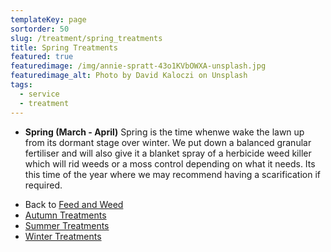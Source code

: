 ```yaml
---
templateKey: page
sortorder: 50
slug: /treatment/spring_treatments
title: Spring Treatments
featured: true
featuredimage: /img/annie-spratt-43o1KVbOWXA-unsplash.jpg
featuredimage_alt: Photo by David Kaloczi on Unsplash
tags:
  - service
  - treatment
---
```


* **Spring  (March - April)**
  Spring is the time whenwe wake the lawn up from its dormant stage over winter.  We put down a balanced granular fertiliser and will also give it a blanket spray of a herbicide weed killer which will rid weeds or a moss control depending on what it needs.  Its this time of the year where we may recommend having a scarification if required.


- Back to [Feed and Weed](/service/essential_treatments)
- [Autumn Treatments](/service/autumn_treatments)
- [Summer Treatments](/service/summer_treatments)
- [Winter Treatments](/service/winter_treatments)